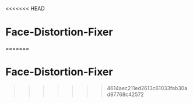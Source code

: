 <<<<<<< HEAD
# Face-Distortion-Fixer
=======
# Face-Distortion-Fixer
>>>>>>> 4614aec211ed2613c61033fab30ad87768c42572
